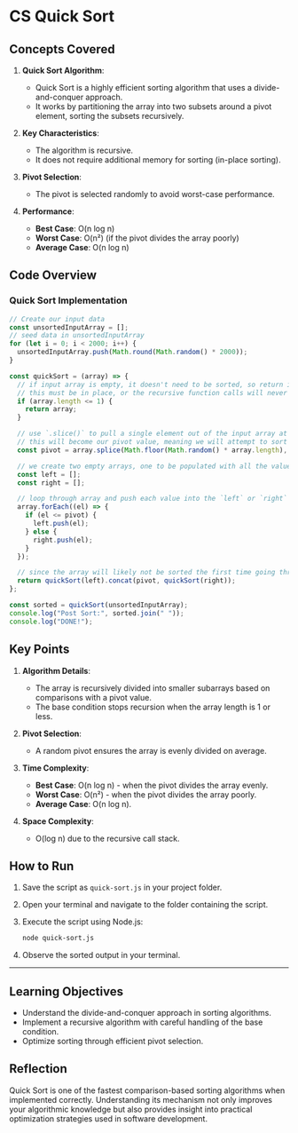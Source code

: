 # CS Quick Sort

## Concepts Covered

1. **Quick Sort Algorithm**:

   - Quick Sort is a highly efficient sorting algorithm that uses a divide-and-conquer approach.
   - It works by partitioning the array into two subsets around a pivot element, sorting the subsets recursively.

2. **Key Characteristics**:

   - The algorithm is recursive.
   - It does not require additional memory for sorting (in-place sorting).

3. **Pivot Selection**:

   - The pivot is selected randomly to avoid worst-case performance.

4. **Performance**:
   - **Best Case**: O(n log n)
   - **Worst Case**: O(n²) (if the pivot divides the array poorly)
   - **Average Case**: O(n log n)

## Code Overview

### Quick Sort Implementation

```javascript
// Create our input data
const unsortedInputArray = [];
// seed data in unsortedInputArray
for (let i = 0; i < 2000; i++) {
  unsortedInputArray.push(Math.round(Math.random() * 2000));
}

const quickSort = (array) => {
  // if input array is empty, it doesn't need to be sorted, so return it
  // this must be in place, or the recursive function calls will never end
  if (array.length <= 1) {
    return array;
  }

  // use `.slice()` to pull a single element out of the input array at random
  // this will become our pivot value, meaning we will attempt to sort the array based on a value being greater than or less than this value
  const pivot = array.splice(Math.floor(Math.random() * array.length), 1);

  // we create two empty arrays, one to be populated with all the values less than or equal to the pivot value (left), and the other to be populated with all of the values greater than the pivot (right)
  const left = [];
  const right = [];

  // loop through array and push each value into the `left` or `right` arrays based on the pivot value
  array.forEach((el) => {
    if (el <= pivot) {
      left.push(el);
    } else {
      right.push(el);
    }
  });

  // since the array will likely not be sorted the first time going through this, we recursively call the `quickSort()` function on the `left` and `right` arrays, which will then run through this process over and over again until the input array is less than `1`...indicating the initial array has been sorted and we can return it out of the function
  return quickSort(left).concat(pivot, quickSort(right));
};

const sorted = quickSort(unsortedInputArray);
console.log("Post Sort:", sorted.join(" "));
console.log("DONE!");
```

## Key Points

1. **Algorithm Details**:

   - The array is recursively divided into smaller subarrays based on comparisons with a pivot value.
   - The base condition stops recursion when the array length is 1 or less.

2. **Pivot Selection**:

   - A random pivot ensures the array is evenly divided on average.

3. **Time Complexity**:

   - **Best Case**: O(n log n) - when the pivot divides the array evenly.
   - **Worst Case**: O(n²) - when the pivot divides the array poorly.
   - **Average Case**: O(n log n).

4. **Space Complexity**:
   - O(log n) due to the recursive call stack.

## How to Run

1. Save the script as `quick-sort.js` in your project folder.

2. Open your terminal and navigate to the folder containing the script.

3. Execute the script using Node.js:

   ```bash
   node quick-sort.js
   ```

4. Observe the sorted output in your terminal.

---

## Learning Objectives

- Understand the divide-and-conquer approach in sorting algorithms.
- Implement a recursive algorithm with careful handling of the base condition.
- Optimize sorting through efficient pivot selection.

## Reflection

Quick Sort is one of the fastest comparison-based sorting algorithms when implemented correctly. Understanding its mechanism not only improves your algorithmic knowledge but also provides insight into practical optimization strategies used in software development.
